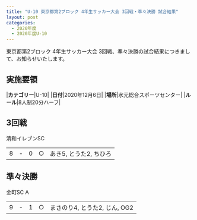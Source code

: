 ```yaml
---
title: "U-10 東京都第2ブロック 4年生サッカー大会 3回戦・準々決勝 試合結果"
layout: post
categories:
  - 2020年度
  - 2020年度U-10
---
```


東京都第2ブロック 4年生サッカー大会 3回戦、準々決勝の試合結果につきまして、お知らせいたします。



## 実施要領

|**カテゴリー**|U-10|
|**日付**|2020年12月6日|
|**場所**|水元総合スポーツセンター|
|**ルール**|8人制20分ハーフ|

## 3回戦

清和イレブンSC

|      |    |     |     |               |
|:--:|:-:|:--:|:--:|:--------|
|  8| - |   0|○   |あき5, とうた2, ちひろ|

## 準々決勝

金町SC A

|     |    |      |     |               |
|:--:|:-:|:--:|:--:|:--------|
|   9| - |    1|○  |まさのり4, とうた2, じん, OG2|
